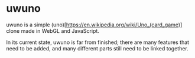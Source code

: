 # uwuno

uwuno is a simple (uno)[https://en.wikipedia.org/wiki/Uno_(card_game)] clone made in WebGL and JavaScript.  

In its current state, uwuno is far from finished; there are many features that need to be added, and many different parts still need to be linked together.


